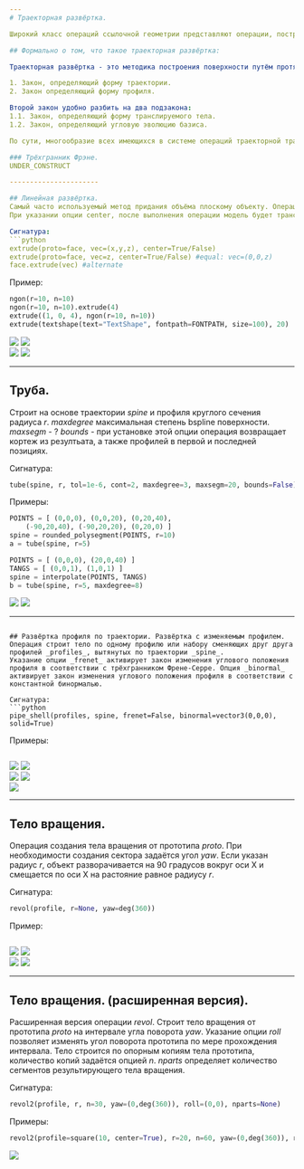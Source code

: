 ```yaml
---
# Траекторная развёртка.

Широкий класс операций ссылочной геометрии представляют операции, построения тела путём трансляции (англ. sweep) некоторого профиля или семейства профилей (_profile_, _profiles_) вдоль заданной траектории _spine_.

## Формально о том, что такое траекторная развёртка:

Траекторная развёртка - это методика построения поверхности путём протягивания профиля вдоль траектории. В общем случае вид профиля непостояннен и может меняться по определённым законам. Таким образом, относительно того, как профиль протягивается вдоль траектории существует два вопроса, или, иными словами, мы должны определить два закона, а именно:

1. Закон, определяющий форму траектории.
2. Закон определяющий форму профиля.

Второй закон удобно разбить на два подзакона: 
1.1. Закон, определяющий форму транслируемого тела.
1.2. Закон, определяющий угловую эволюцию базиса.

По сути, многообразие всех имеющихся в системе операций траекторной трансляции - суть разные формы ответов на эти вопросы. 

### Трёхгранник Фрэне.
UNDER_CONSTRUCT

----------------------

## Линейная развёртка.
Самый часто используемый метод придания объёма плоскому объекту. Операция разворачивает плоское тело _face_ по вектору _vec_. Если вместо вектора указать одну координату, модель будет вытянута в положительном направлении оси Z.
При указании опции center, после выполнения операции модель будет транслирована в направлении обратном vec на его половинную длину.

Сигнатура:
```python
extrude(proto=face, vec=(x,y,z), center=True/False)
extrude(proto=face, vec=z, center=True/False) #equal: vec=(0,0,z)
face.extrude(vec) #alternate
```

Пример:
```python
ngon(r=10, n=10)
ngon(r=10, n=10).extrude(4)
extrude((1, 0, 4), ngon(r=10, n=10))
extrude(textshape(text="TextShape", fontpath=FONTPATH, size=100), 20)
```

![](../images/generic/extrude0.png)
![](../images/generic/extrude1.png)  
![](../images/generic/extrude2.png)
![](../images/generic/extrude3.png)

--------------------------
## Труба.
Строит на основе траектории _spine_ и профиля круглого сечения радиуса _r_.
_maxdegree_ максимальная степень bspline поверхности.
_maxsegm_ - ?
_bounds_ - при установке этой опции операция возвращает кортеж из резултьата, а также профилей в первой и последней позициях.
 
Сигнатура:
```python
tube(spine, r, tol=1e-6, cont=2, maxdegree=3, maxsegm=20, bounds=False):
```

Примеры:
```python
POINTS = [ (0,0,0), (0,0,20), (0,20,40),
	(-90,20,40), (-90,20,20), (0,20,0) ]
spine = rounded_polysegment(POINTS, r=10)
a = tube(spine, r=5) 

POINTS = [ (0,0,0), (20,0,40) ]
TANGS = [ (0,0,1), (1,0,1) ]
spine = interpolate(POINTS, TANGS)
b = tube(spine, r=5, maxdegree=8)
```
![](../images/generic/tube0.png)
![](../images/generic/tube1.png)

---
```

## Развёртка профиля по траектории. Развёртка с изменяемым профилем.
Операция строит тело по одному профилю или набору сменяющих друг друга профилей _profiles_, вытянутых по траектории _spine_.
Указание опции _frenet_ активирует закон изменения углового положения профиля в соответствии с трёхгранником Френе-Серре. Опция _binormal_ активирует закон изменения углового положения профиля в соответствии с константной бинормалью.

Сигнатура:
```python
pipe_shell(profiles, spine, frenet=False, binormal=vector3(0,0,0), solid=True)
```

Примеры:
```python
```

![](../images/generic/sweep0.png)
![](../images/generic/sweep1.png)  
![](../images/generic/sweep2.png)
![](../images/generic/sweep3.png)  
![](../images/generic/sweep4.png)

---
## Тело вращения.
Операция создания тела вращения от прототипа _proto_. При необходимости создания сектора задаётся угол _yaw_.
Если указан радиус _r_, объект разворачивается на 90 градусов вокруг оси X и смещается по оси X на растояние равное радиусу _r_.

Сигнатура:
```python
revol(profile, r=None, yaw=deg(360))
```

Пример:
```python
```

![](../images/generic/revol0.png)
![](../images/generic/revol1.png)  
![](../images/generic/revol2.png)
![](../images/generic/revol3.png)  

---
## Тело вращения. (расширенная версия).
Расширенная версия операции _revol_. Строит тело вращения от прототипа _proto_ на интервале угла поворота _yaw_. Указание опции _roll_ позволяет изменять угол поворота прототипа по мере прохождения интервала. Тело строится по опорным копиям тела прототипа, количество копий задаётся опцией _n_. _nparts_ определяет количество сегментов результирующего тела вращения.

Сигнатура:
```python
revol2(profile, r, n=30, yaw=(0,deg(360)), roll=(0,0), nparts=None)
```

Примеры:
```python
revol2(profile=square(10, center=True), r=20, n=60, yaw=(0,deg(360)), roll=(0,deg(360)))
```

![](../images/generic/revol20.png)

